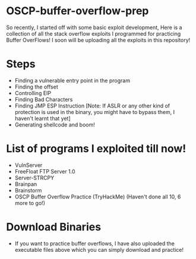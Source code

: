# OSCP-buffer-overflow-prep
So recently, I started off with some basic exploit development, Here is a collection of all the stack overflow exploits I programmed for practicing Buffer OverFlows!
I soon will be uploading all the exploits in this repository!

# Steps
* Finding a vulnerable entry point in the program
* Finding the offset
* Controlling EIP
* Finding Bad Characters
* Finding JMP ESP Instruction [Note: If ASLR or any other kind of protection is used in the binary, you might have to bypass them, I haven't learnt that yet]
* Generating shellcode and boom!


# List of programs I exploited till now!
* VulnServer
* FreeFloat FTP Server 1.0
* Server-STRCPY
* Brainpan
* Brainstorm
* OSCP Buffer Overflow Practice (TryHackMe) (Haven't done all 10, 6 more to go!)
# Download Binaries
* If you want to practice buffer overflows, I have also uploaded the executable files above which you can simply download and practice!
